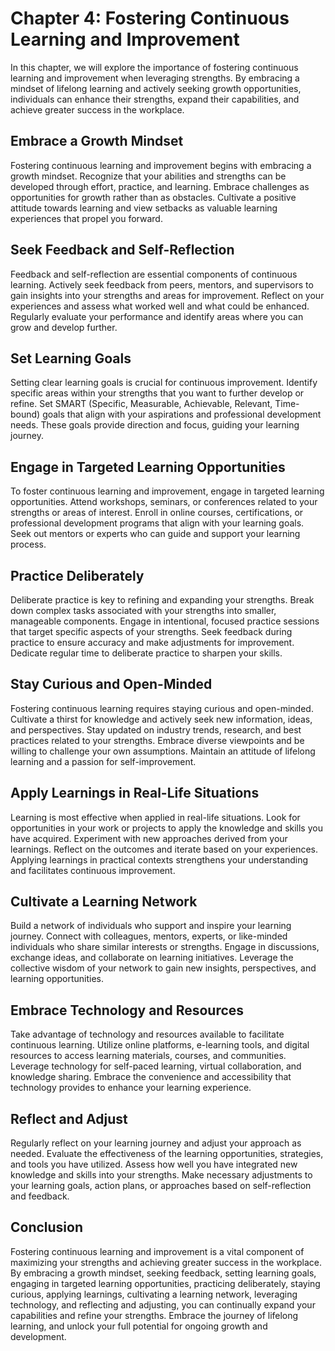 Chapter 4: Fostering Continuous Learning and Improvement
========================================================

In this chapter, we will explore the importance of fostering continuous learning and improvement when leveraging strengths. By embracing a mindset of lifelong learning and actively seeking growth opportunities, individuals can enhance their strengths, expand their capabilities, and achieve greater success in the workplace.

Embrace a Growth Mindset
------------------------

Fostering continuous learning and improvement begins with embracing a growth mindset. Recognize that your abilities and strengths can be developed through effort, practice, and learning. Embrace challenges as opportunities for growth rather than as obstacles. Cultivate a positive attitude towards learning and view setbacks as valuable learning experiences that propel you forward.

Seek Feedback and Self-Reflection
---------------------------------

Feedback and self-reflection are essential components of continuous learning. Actively seek feedback from peers, mentors, and supervisors to gain insights into your strengths and areas for improvement. Reflect on your experiences and assess what worked well and what could be enhanced. Regularly evaluate your performance and identify areas where you can grow and develop further.

Set Learning Goals
------------------

Setting clear learning goals is crucial for continuous improvement. Identify specific areas within your strengths that you want to further develop or refine. Set SMART (Specific, Measurable, Achievable, Relevant, Time-bound) goals that align with your aspirations and professional development needs. These goals provide direction and focus, guiding your learning journey.

Engage in Targeted Learning Opportunities
-----------------------------------------

To foster continuous learning and improvement, engage in targeted learning opportunities. Attend workshops, seminars, or conferences related to your strengths or areas of interest. Enroll in online courses, certifications, or professional development programs that align with your learning goals. Seek out mentors or experts who can guide and support your learning process.

Practice Deliberately
---------------------

Deliberate practice is key to refining and expanding your strengths. Break down complex tasks associated with your strengths into smaller, manageable components. Engage in intentional, focused practice sessions that target specific aspects of your strengths. Seek feedback during practice to ensure accuracy and make adjustments for improvement. Dedicate regular time to deliberate practice to sharpen your skills.

Stay Curious and Open-Minded
----------------------------

Fostering continuous learning requires staying curious and open-minded. Cultivate a thirst for knowledge and actively seek new information, ideas, and perspectives. Stay updated on industry trends, research, and best practices related to your strengths. Embrace diverse viewpoints and be willing to challenge your own assumptions. Maintain an attitude of lifelong learning and a passion for self-improvement.

Apply Learnings in Real-Life Situations
---------------------------------------

Learning is most effective when applied in real-life situations. Look for opportunities in your work or projects to apply the knowledge and skills you have acquired. Experiment with new approaches derived from your learnings. Reflect on the outcomes and iterate based on your experiences. Applying learnings in practical contexts strengthens your understanding and facilitates continuous improvement.

Cultivate a Learning Network
----------------------------

Build a network of individuals who support and inspire your learning journey. Connect with colleagues, mentors, experts, or like-minded individuals who share similar interests or strengths. Engage in discussions, exchange ideas, and collaborate on learning initiatives. Leverage the collective wisdom of your network to gain new insights, perspectives, and learning opportunities.

Embrace Technology and Resources
--------------------------------

Take advantage of technology and resources available to facilitate continuous learning. Utilize online platforms, e-learning tools, and digital resources to access learning materials, courses, and communities. Leverage technology for self-paced learning, virtual collaboration, and knowledge sharing. Embrace the convenience and accessibility that technology provides to enhance your learning experience.

Reflect and Adjust
------------------

Regularly reflect on your learning journey and adjust your approach as needed. Evaluate the effectiveness of the learning opportunities, strategies, and tools you have utilized. Assess how well you have integrated new knowledge and skills into your strengths. Make necessary adjustments to your learning goals, action plans, or approaches based on self-reflection and feedback.

Conclusion
----------

Fostering continuous learning and improvement is a vital component of maximizing your strengths and achieving greater success in the workplace. By embracing a growth mindset, seeking feedback, setting learning goals, engaging in targeted learning opportunities, practicing deliberately, staying curious, applying learnings, cultivating a learning network, leveraging technology, and reflecting and adjusting, you can continually expand your capabilities and refine your strengths. Embrace the journey of lifelong learning, and unlock your full potential for ongoing growth and development.
